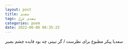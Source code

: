 ```yaml
---
layout: post
title: سعدی
tags: سعدی غزل
categories: poem
date: 2022-06-06 06:35:23
---
```


سعدیا پیکر مطبوع برای نظرست / گر نبینی چه بود فایده چشم بصیر
